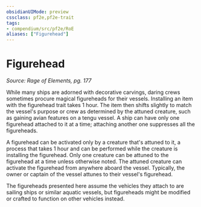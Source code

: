 ```yaml
---
obsidianUIMode: preview
cssclass: pf2e,pf2e-trait
tags:
- compendium/src/pf2e/RoE
aliases: ["Figurehead"]
---
```

# Figurehead  
*Source: Rage of Elements, pg. 177*  

While many ships are adorned with decorative carvings, daring crews sometimes procure magical figureheads for their vessels. Installing an item with the figurehead trait takes 1 hour. The item then shifts slightly to match the vessel's purpose or crew as determined by the attuned creature, such as gaining avian features on a tengu vessel. A ship can have only one figurehead attached to it at a time; attaching another one suppresses all the figureheads.

A figurehead can be activated only by a creature that's attuned to it, a process that takes 1 hour and can be performed while the creature is installing the figurehead. Only one creature can be attuned to the figurehead at a time unless otherwise noted. The attuned creature can activate the figurehead from anywhere aboard the vessel. Typically, the owner or captain of the vessel attunes to their vessel's figurehead.

The figureheads presented here assume the vehicles they attach to are sailing ships or similar aquatic vessels, but figureheads might be modified or crafted to function on other vehicles instead.